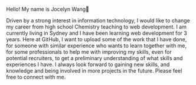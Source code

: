 Hello! My name is Jocelyn Wang👋 

Driven by a strong interest in information technology, I would like to change my career from high school Chemistry teaching to web development. I am currently living in Sydney and I have been learning web development for 3 years. Here at GitHub, I want to upload some of the work that I have done, for someone with similar experience who wants to learn together with me, for some professionals to help me with improving my skills, even for potential recruiters, to get a preliminary understanding of what skills and experiences I have. I always look forward to gaining new skills, and knowledge and being involved in more projects in the future. Please feel free to connect with me.

